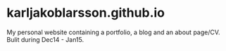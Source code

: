 karljakoblarsson.github.io
==========================

My personal website containing a portfolio, a blog and an about page/CV.
Bulit during Dec14 - Jan15.
